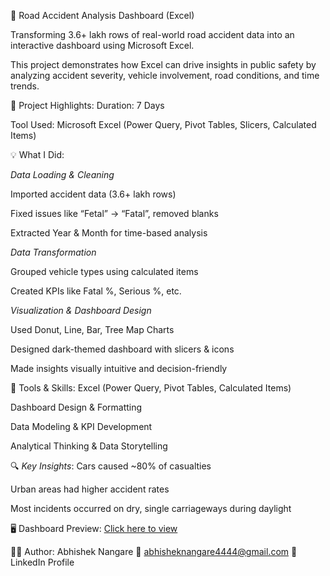 🚦 Road Accident Analysis Dashboard (Excel)

Transforming 3.6+ lakh rows of real-world road accident data into an interactive dashboard using Microsoft Excel.

This project demonstrates how Excel can drive insights in public safety by analyzing accident severity, vehicle involvement, road conditions, and time trends.

📌 Project Highlights:
Duration: 7 Days

Tool Used: Microsoft Excel (Power Query, Pivot Tables, Slicers, Calculated Items)

💡 What I Did:

*Data Loading & Cleaning*

Imported accident data (3.6+ lakh rows)

Fixed issues like “Fetal” → “Fatal”, removed blanks

Extracted Year & Month for time-based analysis

*Data Transformation*

Grouped vehicle types using calculated items

Created KPIs like Fatal %, Serious %, etc.

*Visualization & Dashboard Design*

Used Donut, Line, Bar, Tree Map Charts

Designed dark-themed dashboard with slicers & icons

Made insights visually intuitive and decision-friendly

🔧 Tools & Skills:
Excel (Power Query, Pivot Tables, Calculated Items)

Dashboard Design & Formatting

Data Modeling & KPI Development

Analytical Thinking & Data Storytelling

🔍 *Key Insights*:
Cars caused ~80% of casualties

Urban areas had higher accident rates

Most incidents occurred on dry, single carriageways during daylight

🖥️ Dashboard Preview: [Click here to view](https://github.com/abhishek6844/Road-accident-dashboard./blob/main/Final%20Dashboard%20.png)

🙋‍♂️ Author: Abhishek Nangare
📧 abhisheknangare4444@gmail.com
🔗 LinkedIn Profile

